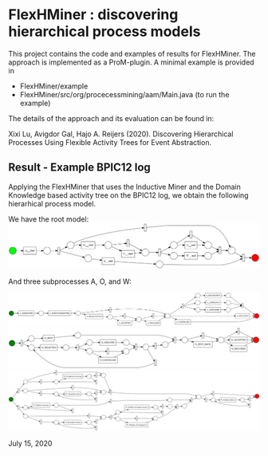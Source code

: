# FlexHMiner : discovering hierarchical process models

This project contains the code and examples of results for FlexHMiner. The approach is implemented as a ProM-plugin. A minimal example is provided in 
- FlexHMiner/example
- FlexHMiner/src/org/procecessmining/aam/Main.java (to run the example)


The details of the approach and its evaluation can be found in: 

Xixi Lu, Avigdor Gal, Hajo A. Reijers (2020). Discovering Hierarchical Processes Using Flexible Activity Trees for Event Abstraction.



## Result - Example BPIC12 log

Applying the FlexHMiner that uses the Inductive Miner and the Domain Knowledge based activity tree on the BPIC12 log, we obtain the following hierarhical process model.

We have the root model: 
![Root Model \label{mylabel}](./FlexHMiner/example/root_IMf_Model.png)

And three subprocesses A, O, and W:

![Root Model \label{mylabel}](./FlexHMiner/example/A_IMf_M.svg)
![Root Model \label{mylabel}](./FlexHMiner/example/O_IMf_M.svg)
![Root Model \label{mylabel}](./FlexHMiner/example/W_IMf_M.svg)


July 15, 2020
